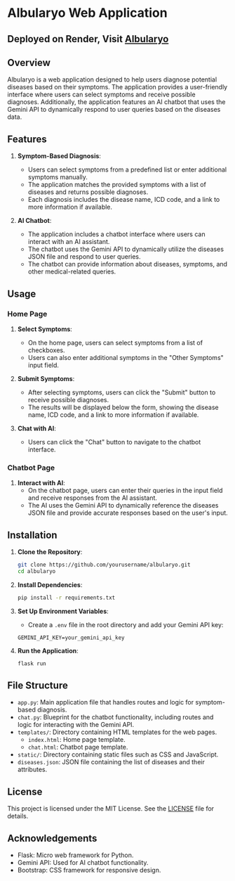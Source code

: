 # Albularyo Web Application
## Deployed on Render, Visit [Albularyo](https://biaca-flask.onrender.com/)

## Overview

Albularyo is a web application designed to help users diagnose potential diseases based on their symptoms. The application provides a user-friendly interface where users can select symptoms and receive possible diagnoses. Additionally, the application features an AI chatbot that uses the Gemini API to dynamically respond to user queries based on the diseases data.

## Features

1. **Symptom-Based Diagnosis**:
    - Users can select symptoms from a predefined list or enter additional symptoms manually.
    - The application matches the provided symptoms with a list of diseases and returns possible diagnoses.
    - Each diagnosis includes the disease name, ICD code, and a link to more information if available.

2. **AI Chatbot**:
    - The application includes a chatbot interface where users can interact with an AI assistant.
    - The chatbot uses the Gemini API to dynamically utilize the diseases JSON file and respond to user queries.
    - The chatbot can provide information about diseases, symptoms, and other medical-related queries.

## Usage

### Home Page

1. **Select Symptoms**:
    - On the home page, users can select symptoms from a list of checkboxes.
    - Users can also enter additional symptoms in the "Other Symptoms" input field.

2. **Submit Symptoms**:
    - After selecting symptoms, users can click the "Submit" button to receive possible diagnoses.
    - The results will be displayed below the form, showing the disease name, ICD code, and a link to more information if available.

3. **Chat with AI**:
    - Users can click the "Chat" button to navigate to the chatbot interface.

### Chatbot Page

1. **Interact with AI**:
    - On the chatbot page, users can enter their queries in the input field and receive responses from the AI assistant.
    - The AI uses the Gemini API to dynamically reference the diseases JSON file and provide accurate responses based on the user's input.

## Installation

1. **Clone the Repository**:
    ```sh
    git clone https://github.com/yourusername/albularyo.git
    cd albularyo
    ```

2. **Install Dependencies**:
    ```sh
    pip install -r requirements.txt
    ```

3. **Set Up Environment Variables**:
    - Create a `.env` file in the root directory and add your Gemini API key:
    ```
    GEMINI_API_KEY=your_gemini_api_key
    ```

4. **Run the Application**:
    ```sh
    flask run
    ```

## File Structure

- `app.py`: Main application file that handles routes and logic for symptom-based diagnosis.
- `chat.py`: Blueprint for the chatbot functionality, including routes and logic for interacting with the Gemini API.
- `templates/`: Directory containing HTML templates for the web pages.
  - `index.html`: Home page template.
  - `chat.html`: Chatbot page template.
- `static/`: Directory containing static files such as CSS and JavaScript.
- `diseases.json`: JSON file containing the list of diseases and their attributes.

## License

This project is licensed under the MIT License. See the [LICENSE](LICENSE) file for details.

## Acknowledgements

- Flask: Micro web framework for Python.
- Gemini API: Used for AI chatbot functionality.
- Bootstrap: CSS framework for responsive design.
